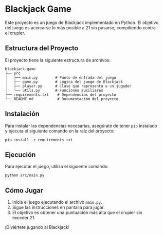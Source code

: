 # Blackjack Game

Este proyecto es un juego de Blackjack implementado en Python. El objetivo del juego es acercarse lo más posible a 21 sin pasarse, compitiendo contra el crupier.

## Estructura del Proyecto

El proyecto tiene la siguiente estructura de archivos:

```
blackjack-game
├── src
│   ├── main.py        # Punto de entrada del juego
│   ├── game.py        # Lógica del juego de Blackjack
│   ├── player.py      # Clase que representa a un jugador
│   └── utils.py       # Funciones auxiliares
├── requirements.txt    # Dependencias del proyecto
└── README.md           # Documentación del proyecto
```

## Instalación

Para instalar las dependencias necesarias, asegúrate de tener `pip` instalado y ejecuta el siguiente comando en la raíz del proyecto:

```
pip install -r requirements.txt
```

## Ejecución

Para ejecutar el juego, utiliza el siguiente comando:

```
python src/main.py
```

## Cómo Jugar

1. Inicia el juego ejecutando el archivo `main.py`.
2. Sigue las instrucciones en pantalla para jugar.
3. El objetivo es obtener una puntuación más alta que el crupier sin exceder 21.

¡Diviértete jugando al Blackjack!
